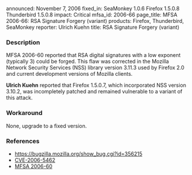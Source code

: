 announced: November 7, 2006
fixed_in: SeaMonkey 1.0.6
          Firefox 1.5.0.8
          Thunderbird 1.5.0.8
impact: Critical
mfsa_id: 2006-66
page_title: MFSA 2006-66: RSA Signature Forgery (variant)
products: Firefox, Thunderbird, SeaMonkey
reporter: Ulrich Kuehn
title: RSA Signature Forgery (variant)

<h3>Description</h3>

<p>MFSA 2006-60 reported that RSA digital signatures with a low exponent
(typically 3) could be forged. This flaw was corrected in the
Mozilla Network Security Services (NSS) library version 3.11.3 used
by Firefox 2.0 and current development versions of Mozilla clients.</p>

<p><b>Ulrich Kuehn</b> reported that Firefox 1.5.0.7, which incorporated
NSS version 3.10.2, was incompletely patched and remained vulnerable
to a variant of this attack.</p>

<h3>Workaround</h3>

<p>None, upgrade to a fixed version.</p>

<h3>References</h3>

<ul>
<li><a href="https://bugzilla.mozilla.org/show_bug.cgi?id=356215">
https://bugzilla.mozilla.org/show_bug.cgi?id=356215</a></li>
<li><a class="ex-ref" href="http://nvd.nist.gov/nvd.cfm?cvename=CVE-2006-5462">
CVE-2006-5462</a></li>
<li><a href="http://www.mozilla.org/security/announce/2006/msfa2006-60.html">
MFSA 2006-60</a></li>
</ul>



